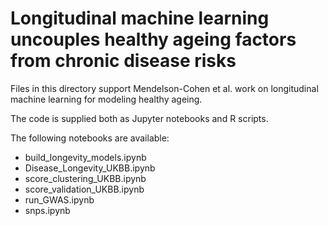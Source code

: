 # Longitudinal machine learning uncouples healthy ageing factors from chronic disease risks

Files in this directory support Mendelson-Cohen et al. work on longitudinal machine learning for modeling healthy ageing.

The code is supplied both as Jupyter notebooks and R scripts. 

The following notebooks are available:

- build_longevity_models.ipynb
- Disease_Longevity_UKBB.ipynb
- score_clustering_UKBB.ipynb
- score_validation_UKBB.ipynb
- run_GWAS.ipynb
- snps.ipynb

